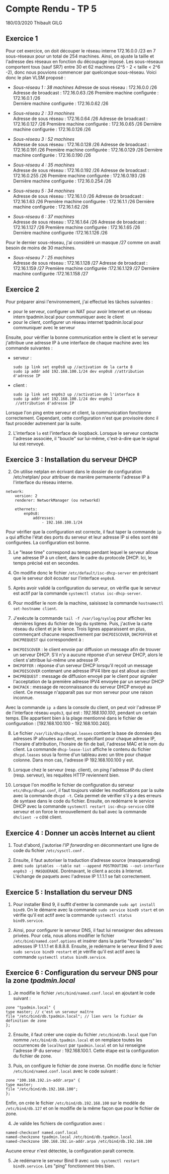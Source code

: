 ﻿# Compte Rendu  - TP 5

180/03/2020
Thibault GILG

## Exercice 1

Pour cet exercice, on doit découper le réseau interne 172.16.0.0 /23 en 7 sous-réseaux pour un total de 254 machines. Ainsi, on ajuste la taille et l'adresse des réseaux en fonction du découpage imposé. Les sous-réseaux comportent tous (sauf SR7) entre 30 et 62 machines (2^5 - 2 < taille < 2^6 -2), donc nous pouvions commencer par quelconque sous-réseau. Voici donc le plan VLSM proposé :

-   _Sous-réseau 1 : 38 machines_
    Adresse de sous réseau : 172.16.0.0 /26
    Adresse de broadcast : 172.16.0.63 /26
    Première machine configurée : 172.16.0.1 /26  
    Dernière machine configurée : 172.16.0.62 /26
    
-   _Sous-réseau 2 : 33 machines_  
    Adresse de sous réseau : 172.16.0.64 /26
    Adresse de broadcast : 172.16.0.127 /26
    Première machine configurée : 172.16.0.65 /26
    Dernière machine configurée : 172.16.0.126 /26
    
-   _Sous-réseau 3 : 52 machines_  
    Adresse de sous réseau : 172.16.0.128 /26
    Adresse de broadcast : 172.16.0.191 /26
    Première machine configurée : 172.16.0.129 /26 
    Dernière machine configurée : 172.16.0.190 /26
    
-   _Sous-réseau 4 : 35 machines_  
    Adresse de sous réseau : 172.16.0.192 /26
    Adresse de broadcast : 172.16.0.255 /26
    Première machine configurée : 172.16.0.193 /26 
    Dernière machine configurée : 172.16.0.254 /26
    
-   _Sous-réseau 5 : 34 machines_  
    Adresse de sous réseau : 172.16.1.0 /26
    Adresse de broadcast : 172.16.1.63 /26
    Première machine configurée : 172.16.1.1 /26 
    Dernière machine configurée : 172.16.1.62 /26
    
-   _Sous-réseau 6 : 37 machines_  
    Adresse de sous réseau : 172.16.1.64 /26
    Adresse de broadcast : 172.16.1.127 /26
    Première machine configurée : 172.16.1.65 /26  
    Dernière machine configurée :172.16.1.126 /26

Pour le dernier sous-réseau, j'ai considéré un masque /27 comme on avait besoin de moins de 30 machines.
  
-   _Sous-réseau 7 : 25 machines_  
    Adresse de sous réseau : 172.16.1.128 /27 
    Adresse de broadcast : 172.16.1.159 /27
    Première machine configurée :172.16.1.129 /27 
    Dernière machine configurée :172.16.1.158 /27

## Exercice 2

Pour préparer ainsi l'environnement, j'ai effectué les tâches suivantes :
* pour le serveur, configurer un NAT pour avoir Internet et un réseau intern tpadmin.local pour communiquer avec le client
* pour le client, configurer un réseau internet tpadmin.local pour communiquer avec le serveur

Ensuite, pour vérifier la bonne communication entre le client et le serveur j'attribue une adresse IP à une interface de chaque machine avec les commande suivantes :

* serveur :
	```
	sudo ip link set enp0s8 up //activation de la carte 8
	sudo ip addr add 192.168.100.1/24 dev enp0s8 //attribution d'adresse IP
	```
* client :
	```
	sudo ip link set enp0s3 up //activation de l'interface 8
	sudo ip addr add 192.168.100.1/24 dev enp0s3
	 //attribution d'adresse IP
	```	
Lorsque l'on ping entre serveur et client, la communication fonctionne correctement. Cependant, cette configuration n'est que provisoire donc il faut procéder autrement par la suite.

2. L'interface ```lo``` est l'interface de loopback. Lorsque le serveur contacte l'adresse associée, il "boucle" sur lui-même, c'est-à-dire que le signal lui est renvoyé.

## Exercice 3 : Installation du serveur DHCP

2. On utilise netplan en écrivant dans le dossier de configuration /etc/netplan/ pour attribuer de manière permanente l'adresse IP à l'interface du réseau interne.
```
network:
    version: 2
    renderer: NetworkManager (ou networkd)

    ethernets:
        enp0s8:
            addresses:
                - 192.168.100.1/24
```

Pour vérifier que la configuration est correcte, il faut taper la commande ```ìp a``` qui affiche l'état des ports du serveur et leur adresse IP si elles sont été configurées. La configuration est bonne. 

3. Le "lease time" correspond au temps pendant lequel le serveur alloue une adresse IP à un client, dans le cadre du protocole DHCP. Ici, le temps précisé est en secondes. 

4. On modifie donc le fichier ```/etc/default/isc-dhcp-server``` en précisant que le serveur doit écouter sur l'interface ```enp0s8```.

5. Après avoir validé la configuration du serveur, on vérifie que le serveur est actif par la commande ```systemctl status isc-dhcp-server```.

6. Pour modifier le nom de la machine, saisissez la commande ```hostnamectl set-hostname client```.

7. J'exécute la commande ```tail -f /var/log/syslog``` pour afficher les dernières lignes du fichier de log du système. Puis, j'active la carte réseau du client et je le lance. Trois lignes apparaissent en plus, commençant chacune respectivement par ```DHCPDISCOVER```, ```DHCPOFFER``` et ```DHCPREQUEST``` qui correspondent à :
* ```DHCPDISCOVER``` : le client envoie par diffusion un message afin de trouver un serveur DHCP. S'il n'y a aucune réponse d'un serveur DHCP, alors le client s'attribue lui-même une adresse IP.
* ```DHCPOFFER``` : réponse d'un serveur DHCP lorsqu'il reçoit un message ```DHCPDISCOVER``` contenant  une adresse IPV4 libre qui est alloué au client
* ```DHCPREQUEST``` : message de diffusion envoyé par le client pour signaler l'acceptation de la première adresse IPV4 envoyée par un serveur DHCP
* ```DHCPACK``` : message de reconnaissance du serveur DHCP envoyé au client. Ce message n'apparaît pas sur mon serveur pour une raison inconnue.

Avec la commande ```ip a``` dans la console du client, on peut voir l'adresse IP de l'interface réseau ```enp0s3```, qui est : *192.168.100.100*, pendant un certain temps. Elle appartient bien à la plage mentionné dans le fichier de configuration : [192.168.100.100 - 192.168.100.240].

8. Le fichier ```/var/lib/dhcp/dhcpd.leases``` contient la base de données des adresses IP allouées au client, en spécifiant pour chaque adresse IP, l'horaire d'attribution, l'horaire de fin de bail, l'adresse MAC et le nom du client. La commande ```dhcp-lease-list``` affiche le contenu du fichier ```dhcpd.leases``` sous la forme d'un tableau avec un titre pour chaque colonne.  Dans mon cas, l'adresse IP 192.168.100.100 y est. 

9. Lorsque chez le serveur (resp. client), on ping l'adresse IP du client (resp. serveur), les requêtes HTTP reviennent bien.

10.  Lorsque l'on modifie le fichier de configuration du serveur ```etc/dhcp/dhcpd.conf```, il faut toujours valider les modifications par la suite avec la commande ```dhcpd -t```. Cela permet de vérifier s'il y a des erreurs de syntaxe dans le code du fichier. Ensuite, on redémarre le service DHCP avec la commande ```systemctl restart isc-dhcp-service``` côté serveur et on force le renouvellement du bail avec la commande ```dhclient -v``` côté client.

## Exercice 4 : Donner un accès Internet au client

1. Tout d'abord, j'autorise *l'IP forwarding* en décommentant une ligne de code du fichier ```/etc/sysctl.conf``` .

2. Ensuite, il faut autoriser la traduction d’adresse source (masquerading) avec ```sudo iptables --table nat --append POSTROUTING --out-interface enp0s3 -j MASQUERADE```. Dorénavant, le client a accès à Internet. L'échange de paquets avec l'adresse IP 1.1.1.1 se fait correctement.

## Exercice 5 : Installation du serveur DNS

1. Pour installer Bind 9, il suffit d'entrer la commande ```sudo apt install bind9```. On le démarre avec la commande ```sudo service bind9 start``` et on vérifie qu'il est actif avec la commande ```systemctl status bind9.service```.

2. Ainsi, pour configurer le serveur DNS, il faut lui renseigner des adresses privées. Pour cela, nous allons modifier le fichier ```/etc/bind/named.conf.options``` et insérer dans la partie "forwarders" les adresses IP 1.1.1.1 et 8.8.8.8. Ensuite, je redémarre le serveur Bind 9 avec ```sudo service bind9 restart``` et je vérifie qu'il est actif avec la commande ```systemctl status bind9.service```.

## Exercice 6 : Configuration du serveur DNS pour la zone *tpadmin.local*

1. Je modifie le fichier ```/etc/bind/named.conf.local``` en ajoutant le code suivant :
```
zone "tpadmin.local" {
type master; // c'est un serveur maître
file "/etc/bind/db.tpadmin.local"; // lien vers le fichier de définition de zone
};
```

2. Ensuite, il faut créer une copie du fichier ```/etc/bind/db.local``` que l'on nomme ```/etc/bind/db.tpadmin.local``` et on remplace toutes les occurrences de ```localhost``` par ```tpadmin.local``` et on lui renseigne l'adresse IP du serveur : 192.168.100.1. Cette étape est la configuration du fichier de zone.

3. Puis, on configure le fichier de zone inverse. On modifie donc le fichier ```/etc/bind/named.conf.local``` avec le code suivant :
```
zone "100.168.192.in-addr.arpa" {
type master;
file "/etc/bind/db.192.168.100";
};
```
Enfin, on crée le fichier ```/etc/bind/db.192.168.100``` sur le modèle de ```/etc/bind/db.127``` et on le modifie de la même façon que pour le fichier de zone.

4. Je valide les fichiers de configuration avec :
```
named-checkconf named.conf.local
named-checkzone tpadmin.local /etc/bind/db.tpadmin.local
named-checkzone 100.168.192.in-addr.arpa /etc/bind/db.192.168.100
```
Aucune erreur n'est détectée, la configuration paraît correcte.

5. Je redémarre le serveur Bind 9 avec ```sudo systemctl restart bind9.service```. Les "ping" fonctionnent très bien.
